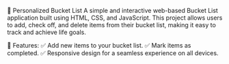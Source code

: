 📌 Personalized Bucket List
A simple and interactive web-based Bucket List application built using HTML, CSS, and JavaScript. This project allows users to add, check off, and delete items from their bucket list, making it easy to track and achieve life goals.

🚀 Features:
✅ Add new items to your bucket list.
✅ Mark items as completed.
✅ Responsive design for a seamless experience on all devices.
